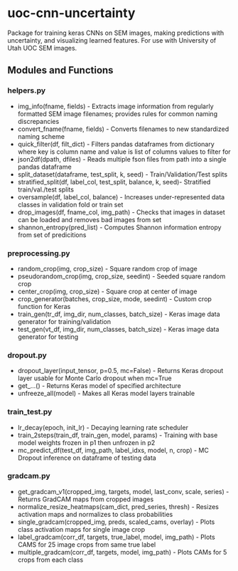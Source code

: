 # uoc-cnn-uncertainty
Package for training keras CNNs on SEM images, making predictions with uncertainty, and visualizing learned features. For use with University of Utah UOC SEM images.

## Modules and Functions
### helpers.py
* img_info(fname, fields) - Extracts image information from regularly formatted SEM image filenames; provides rules for common naming discrepancies
* convert_fname(fname, fields) - Converts filenames to new standardized naming scheme
* quick_filter(df, filt_dict) - Filters pandas dataframes from dictionary where key is column name and value is list of columns values to filter for
* json2df(dpath, dfiles) - Reads multiple fson files from path into a single pandas dataframe
* split_dataset(dataframe, test_split, k, seed) - Train/Validation/Test splits
* stratified_split(df, label_col, test_split, balance, k, seed)- Stratified train/val./test splits
* oversample(df, label_col, balance) - Increases under-represented data classes in validation fold or train set
* drop_images(df, fname_col, img_path) - Checks that images in dataset can be loaded and removes bad images from set
* shannon_entropy(pred_list) - Computes Shannon information entropy from set of predicitions
### preprocessing.py
* random_crop(img, crop_size) - Square random crop of image
* pseudorandom_crop(img, crop_size, seedint) - Seeded square random crop
* center_crop(img, crop_size) - Square crop at center of image
* crop_generator(batches, crop_size, mode, seedint) - Custom crop function for Keras
* train_gen(tr_df, img_dir, num_classes, batch_size) - Keras image data generator for training/validation
* test_gen(vt_df, img_dir, num_classes, batch_size) - Keras image data generator for testing
### dropout.py
* dropout_layer(input_tensor, p=0.5, mc=False) - Returns Keras dropout layer usable for Monte Carlo dropout when mc=True
* get_...() - Returns Keras model of specified architecture
* unfreeze_all(model) - Makes all Keras model layers trainable
### train_test.py
* lr_decay(epoch, init_lr) - Decaying learning rate scheduler
* train_2steps(train_df, train_gen, model, params) - Training with base model weights frozen in p1 then unfrozen in p2
* mc_predict_df(test_df, img_path, label_idxs, model, n, crop) - MC Dropout inference on dataframe of testing data
### gradcam.py
* get_gradcam_v1(cropped_img, targets, model, last_conv, scale, series) - Returns GradCAM maps from cropped images
* normalize_resize_heatmaps(cam_dict, pred_series, thresh) - Resizes activation maps and normalizes to class probabilities
* single_gradcam(cropped_img, preds, scaled_cams, overlay) - Plots class activation maps for single image crop
* label_gradcam(corr_df, targets, true_label, model, img_path) - Plots CAMS for 25 image crops from same true label
* multiple_gradcam(corr_df, targets, model, img_path) - Plots CAMs for 5 crops from each class
